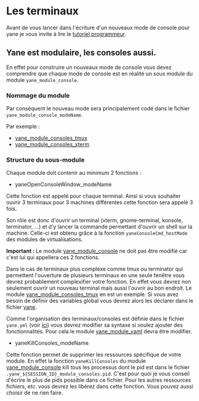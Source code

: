 # Les terminaux

Avant de vous lancer dans l'écriture d'un nouveaux mode de console pour yane je vous invite à lire le [tutoriel programmeur](TutorielProgrammeur.md).

## Yane est modulaire, les consoles aussi.

En effet pour construire un nouveaux mode de console vous devez comprendre que chaque mode de console est en réalité un sous module du module `yane_module_console`.

### Nommage du module

Par conséquent le nouveau mode sera principalement codé dans le fichier `yane_module_console_modeName`.

Par exemple :

* [yane_module_consoles_tmux](../yane_module_consoles_tmux)
* [yane_module_consoles_xterm](../yane_module_consoles_xterm)

### Structure du sous-module

Chaque module doit contenir au minimum 2 fonctions :
* yaneOpenConsoleWindow_modeName

Cette fonction est appelé pour chaque terminal. Ainsi si vous souhaiter ouvrir 3 terminaux pour 3 machines différentes cette fonction sera appelé 3 fois.

Son rôle est donc d'ouvrir un terminal (xterm, gnome-terminal, konsole, terminator, ...) et d'y lancer la commande permettant d'ouvrir un shell sur la machine. Celle-ci est obtenu grâce à la fonction `yaneConsoleCmd_hostMode` des modules de virtualisations.

**Important :**  Le module [yane_module_console](../yane_module_console) ne doit pas être modifié car c'est lui qui appellera ces 2 fonctions.

Dans le cas de terminaux plus complexe comme tmux ou terminator qui permettent l'ouverture de plusieurs terminaux en une seule fenêtre vous devrez probablement complexifier votre fonction. En effet vous devrez non seulement ouvrir un nouveau terminal mais aussi l'ouvrir au bon endroit. Le module [yane_module_consoles_tmux](yane_module_consoles_tmux) en est un exemple. Si vous avez besoin de définir des variables global vous devrez alors les déclarer dans le fichier [yane](../yane).

Comme l'organisation des terminaux/consoles est définie dans le fichier `yane.yml` (voir [ici](ManuelUtilisateurTerminaux.md)) vous devrez modifier sa syntaxe si voulez ajouter des fonctionnalités. Pour cela le module [yane_module_yaml](../yane_module_yaml) devra être modifier.

* yaneKillConsoles_modeName

Cette fonction permet de supprimer les ressources spécifique de votre module. En effet la fonction `yaneKillConsoles` du module [yane_module_console](../yane_module_console) kill tous les processus dont le pid est dans le fichier `.yane_${SESSION_ID}_module_consoles.pid`. C'est pour quoi je vous conseil d'écrire le plus de pids possible dans ce fichier. Pour les autres ressources fichiers, etc. vous devrez les libérez dans cette fonction. Vous pouvez aussi choisir de ne rien faire.

